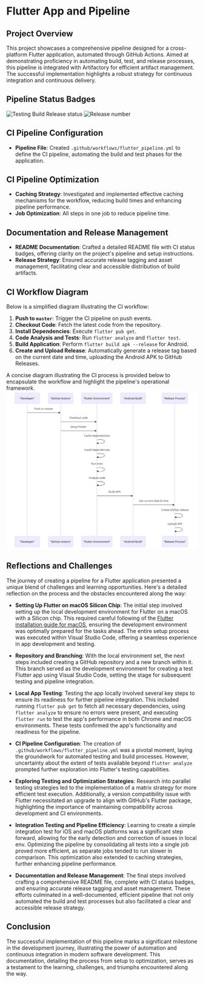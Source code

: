 # Flutter App and Pipeline

## Project Overview

This project showcases a comprehensive pipeline designed for a cross-platform Flutter application, automated through GitHub Actions. Aimed at demonstrating proficiency in automating build, test, and release processes, this pipeline is integrated with Artifactory for efficient artifact management. The successful implementation highlights a robust strategy for continuous integration and continuous delivery.

## Pipeline Status Badges

![Testing Build Release status](https://github.com/oleksandr-g-rock/Flutter_app/actions/workflows/flutter_pipeline.yml/badge.svg?branch=master)
![Release number](https://img.shields.io/github/v/release/oleksandr-g-rock/Flutter_app)


## CI Pipeline Configuration

- **Pipeline File**: Created `.github/workflows/flutter_pipeline.yml` to define the CI pipeline, automating the build and test phases for the application.

## CI Pipeline Optimization

- **Caching Strategy**: Investigated and implemented effective caching mechanisms for the workflow, reducing build times and enhancing pipeline performance.
- **Job Optimization**: All steps in one job to reduce pipeline time.

## Documentation and Release Management

- **README Documentation**: Crafted a detailed README file with CI status badges, offering clarity on the project's pipeline and setup instructions.
- **Release Strategy**: Ensured accurate release tagging and asset management, facilitating clear and accessible distribution of build artifacts.

## CI Workflow Diagram

Below is a simplified diagram illustrating the CI workflow:

1. **Push to `master`**: Trigger the CI pipeline on push events.
2. **Checkout Code**: Fetch the latest code from the repository.
3. **Install Dependencies**: Execute `flutter pub get`.
4. **Code Analysis and Tests**: Run `flutter analyze` and `flutter test`.
5. **Build Application**: Perform `flutter build apk --release` for Android.
6. **Create and Upload Release**: Automatically generate a release tag based on the current date and time, uploading the Android APK to GitHub Releases.

A concise diagram illustrating the CI process is provided below to encapsulate the workflow and highlight the pipeline's operational framework.
![Diagram](diagram.png)

## Reflections and Challenges

The journey of creating a pipeline for a Flutter application presented a unique blend of challenges and learning opportunities. Here's a detailed reflection on the process and the obstacles encountered along the way:

- **Setting Up Flutter on macOS Silicon Chip**: The initial step involved setting up the local development environment for Flutter on a macOS with a Silicon chip. This required careful following of the [Flutter installation guide for macOS](https://docs.flutter.dev/get-started/install/macos/desktop), ensuring the development environment was optimally prepared for the tasks ahead. The entire setup process was executed within Visual Studio Code, offering a seamless experience in app development and testing.

- **Repository and Branching**: With the local environment set, the next steps included creating a GitHub repository and a new branch within it. This branch served as the development environment for creating a test Flutter app using Visual Studio Code, setting the stage for subsequent testing and pipeline integration.

- **Local App Testing**: Testing the app locally involved several key steps to ensure its readiness for further pipeline integration. This included running `flutter pub get` to fetch all necessary dependencies, using `flutter analyze` to ensure no errors were present, and executing `flutter run` to test the app's performance in both Chrome and macOS environments. These tests confirmed the app's functionality and readiness for the pipeline.

- **CI Pipeline Configuration**: The creation of `.github/workflows/flutter_pipeline.yml` was a pivotal moment, laying the groundwork for automated testing and build processes. However, uncertainty about the extent of tests available beyond `flutter analyze` prompted further exploration into Flutter's testing capabilities.

- **Exploring Testing and Optimization Strategies**: Research into parallel testing strategies led to the implementation of a matrix strategy for more efficient test execution. Additionally, a version compatibility issue with Flutter necessitated an upgrade to align with GitHub's Flutter package, highlighting the importance of maintaining compatibility across development and CI environments.

- **Integration Testing and Pipeline Efficiency**: Learning to create a simple integration test for iOS and macOS platforms was a significant step forward, allowing for the early detection and correction of issues in local env. Optimizing the pipeline by consolidating all tests into a single job proved more efficient, as separate jobs tended to run slower in comparison. This optimization also extended to caching strategies, further enhancing pipeline performance. 

- **Documentation and Release Management**: The final steps involved crafting a comprehensive README file, complete with CI status badges, and ensuring accurate release tagging and asset management. These efforts culminated in a well-documented, efficient pipeline that not only automated the build and test processes but also facilitated a clear and accessible release strategy.

## Conclusion

The successful implementation of this pipeline marks a significant milestone in the development journey, illustrating the power of automation and continuous integration in modern software development. This documentation, detailing the process from setup to optimization, serves as a testament to the learning, challenges, and triumphs encountered along the way.